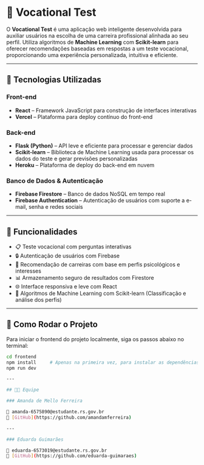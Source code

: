 # 🧠 Vocational Test

O **Vocational Test** é uma aplicação web inteligente desenvolvida para auxiliar usuários na escolha de uma carreira profissional alinhada ao seu perfil. Utiliza algoritmos de **Machine Learning** com **Scikit-learn** para oferecer recomendações baseadas em respostas a um teste vocacional, proporcionando uma experiência personalizada, intuitiva e eficiente.

---

## 🚀 Tecnologias Utilizadas

### Front-end
- **React** – Framework JavaScript para construção de interfaces interativas
- **Vercel** – Plataforma para deploy contínuo do front-end

### Back-end
- **Flask (Python)** – API leve e eficiente para processar e gerenciar dados
- **Scikit-learn** – Biblioteca de Machine Learning usada para processar os dados do teste e gerar previsões personalizadas
- **Heroku** – Plataforma de deploy do back-end em nuvem

### Banco de Dados & Autenticação
- **Firebase Firestore** – Banco de dados NoSQL em tempo real
- **Firebase Authentication** – Autenticação de usuários com suporte a e-mail, senha e redes sociais

---

## 📌 Funcionalidades

- 📋 Teste vocacional com perguntas interativas
- 🔒 Autenticação de usuários com Firebase
- 🧠 Recomendação de carreiras com base em perfis psicológicos e interesses
- 📊 Armazenamento seguro de resultados com Firestore
- 🌐 Interface responsiva e leve com React
- 🧪 Algoritmos de Machine Learning com Scikit-learn (Classificação e análise dos perfis)

---

## 🚀 Como Rodar o Projeto

Para iniciar o frontend do projeto localmente, siga os passos abaixo no terminal:

```bash
cd frontend
npm install     # Apenas na primeira vez, para instalar as dependências
npm run dev

---

## 👩‍💻 Equipe

### Amanda de Mello Ferreira  

📧 amanda-6575890@estudante.rs.gov.br 
🔗 [GitHub](https://github.com/amandamferreira)

---

### Eduarda Guimarães  

📧 eduarda-6573019@estudante.rs.gov.br 
🔗 [GitHub](https://github.com/eduarda-guimaraes)
